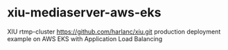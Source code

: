 # xiu-mediaserver-aws-eks
XIU rtmp-cluster https://github.com/harlanc/xiu.git production deployment example on AWS EKS with Application Load Balancing
